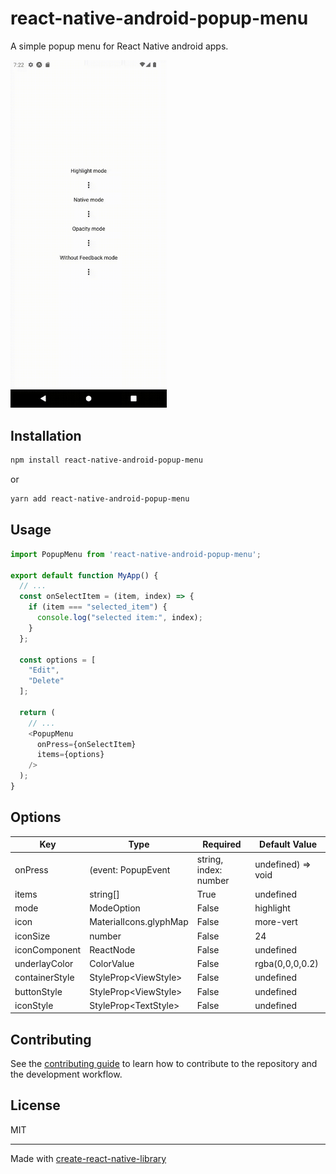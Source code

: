 # react-native-android-popup-menu

A simple popup menu for React Native android apps.

<img alt="Example" src="example/example.gif" width="250">

## Installation

```sh
npm install react-native-android-popup-menu
```
or
```sh
yarn add react-native-android-popup-menu
```

## Usage

```js
import PopupMenu from 'react-native-android-popup-menu';

export default function MyApp() {
  // ...
  const onSelectItem = (item, index) => {
    if (item === "selected_item") {
      console.log("selected item:", index);
    }
  };
  
  const options = [
    "Edit",
    "Delete"
  ];
  
  return (
    // ...
    <PopupMenu
      onPress={onSelectItem}
      items={options}
    />
  );
}
```

## Options

| Key            | Type                                                      | Required | Default Value   |
|----------------|-----------------------------------------------------------|----------|-----------------|
| onPress        | (event: PopupEvent | string, index: number | undefined) => void   | True     | undefined       |
| items          | string[]                                                          | True     | undefined       |
| mode           | ModeOption                                                        | False    | highlight       |
| icon           | MaterialIcons.glyphMap                                            | False    | more-vert       |
| iconSize       | number                                                            | False    | 24              |
| iconComponent  | ReactNode                                                         | False    | undefined       |
| underlayColor  | ColorValue                                                        | False    | rgba(0,0,0,0.2) |
| containerStyle | StyleProp\<ViewStyle\>                                            | False    | undefined       |
| buttonStyle    | StyleProp\<ViewStyle\>                                            | False    | undefined       |
| iconStyle      | StyleProp\<TextStyle\>                                            | False    | undefined       |


## Contributing

See the [contributing guide](CONTRIBUTING.md) to learn how to contribute to the repository and the development workflow.

## License

MIT

---

Made with [create-react-native-library](https://github.com/callstack/react-native-builder-bob)
